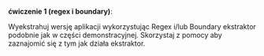 **ćwiczenie 1 (regex i boundary)**:

Wyekstrahuj wersję aplikacji wykorzystując Regex i/lub Boundary ekstraktor podobnie jak w części demonstracyjnej.
Skorzystaj z pomocy aby zaznajomić się z tym jak działa ekstraktor.


